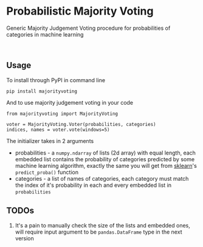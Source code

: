 # Probabilistic Majority Voting
Generic Majority Judgement Voting procedure for probabilities of categories in machine learning

<br>

## Usage
To install through PyPI in command line

    pip install majorityvoting

And to use majority judgement voting in your code

    from majorityvoting import MajorityVoting

    voter = MajorityVoting.Voter(probabilities, categories)
    indices, names = voter.vote(windows=5)

The initializer takes in 2 arguments
* probabilities - a `numpy.ndarray` of lists (2d array) with equal length, each embedded list contains the probability of categories predicted by some machine learning algorithm, exactly the same you will get from [sklearn](http://scikit-learn.org/stable/)'s `predict_proba()` function
* categories - a list of names of categories, each category must match the index of it's probability in each and every embedded list in `probabilities`

## TODOs
1. It's a pain to manually check the size of the lists and embedded ones, will require input argument to be `pandas.DataFrame` type in the next version
